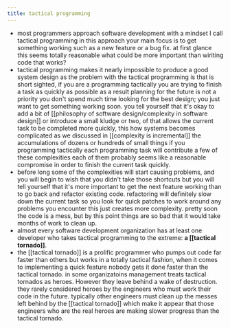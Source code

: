 ```yaml
---
title: tactical programming
---
```


- most programmers approach software development with  a mindset I call tactical programming in this approach your main focus is to get something working such as a new feature or a bug fix. at first glance this seems totally reasonable what could be more important than wiriting code that works?
- tactical programming makes it nearly impossible to produce a good system design as the problem with the tactical programming is that is short sighted, if you are a programming tactically you are trying to finish a task as quickly as possible as a result planning for the future is not a priority you don't spend much time looking for the best design; you just want to get something working soon. you tell yourself that it's okay to add a bit of [[philosophy of software design/complexity in software design]] or introduce a small kludge or two, of that allows the current task to be completed more quickly, this how systems becomes complicated as we discussed in [[complexity is incremental]] the accumulations of dozens or hundreds of small things if you programming tactically each programming task will contribute a few of these complexities each of them probably seems like a reasonable compromise in order to finish the current task quickly.
- before long some of the complexities will start causing problems, and you will begin to wish that you didn't take those shortcuts but you will tell yourself that it's more important to get the next feature working than to go back and refactor existing code. refactoring will definitely slow down the current task so you look for quick patches to work around any problems you encounter this just creates more complexity. pretty soon the code is a mess, but by this point things are so bad that it would take months of work to clean up.
- almost every software development organization has at least one developer who takes tactical programming to the extreme: **a [[tactical tornado]]**.
- the [[tactical tornado]] is a prolific programmer who pumps out code far faster than others but works in a totally tactical fashion, when it comes to implementing a quick feature nobody gets it done faster than the tactical tornado. in some organizatoins management treats tactical tornados as heroes. However  they leave behind a wake of destruction. they rarely considered heroes by the engineers who must work their code in the future. typically other engineers must clean up the messes left behind by the [[tactical tornado]] which make it appear that those engineers who are the real heroes are making slower progress than the tactical tornado.